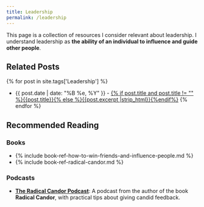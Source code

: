 ```yaml
---
title: Leadership
permalink: /leadership
---
```


This page is a collection of resources I consider relevant about leadership. I understand leadership as **the ability of an individual to influence and guide other people**.

## Related Posts

{% for post in site.tags['Leadership'] %}
- {{ post.date | date: "%B %e, %Y" }} - <a href="{{ site.baseurl }}{{ post.url }}">{% if post.title and post.title != "" %}{{post.title}}{% else %}{{post.excerpt |strip_html}}{%endif%}</a>
{% endfor %}

## Recommended Reading

### Books

- {% include book-ref-how-to-win-friends-and-influence-people.md %}
- {% include book-ref-radical-candor.md %}

### Podcasts

- **[The Radical Candor Podcast](https://www.radicalcandor.com/candor-podcast/)**: A podcast from the author of the book **Radical Candor**, with practical tips about giving candid feedback.